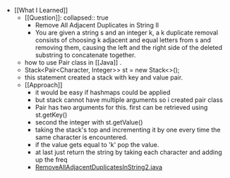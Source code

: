 - [[What I Learned]]
	- [[Question]]:
	  collapsed:: true
		- Remove All Adjacent Duplicates in String II
		- You are given a string s and an integer k, a k duplicate removal consists of choosing k adjacent and equal letters from s and removing them, causing the left and the right side of the deleted substring to concatenate together.
	- how to use Pair class in [[Java]] .
	- Stack<Pair<Character, Integer>> st = new Stack<>();
	- this statement created a stack with key and value pair.
	- [[Approach]]
		- it would be easy if hashmaps could be applied
		- but stack cannot have multiple arguments so i created pair class
		- Pair has two arguments for this. first can be retrieved using st.getKey()
		- second the integer with st.getValue()
		- taking the stack's top and incrementing it by one every time the same character is encountered.
		- if the value gets equal to 'k' pop the value.
		- at last just return the string by taking each character and adding up the freq
		- [RemoveAllAdjacentDuplicatesInString2.java](../assets/RemoveAllAdjacentDuplicatesInString2_1651832115033_0.java)
